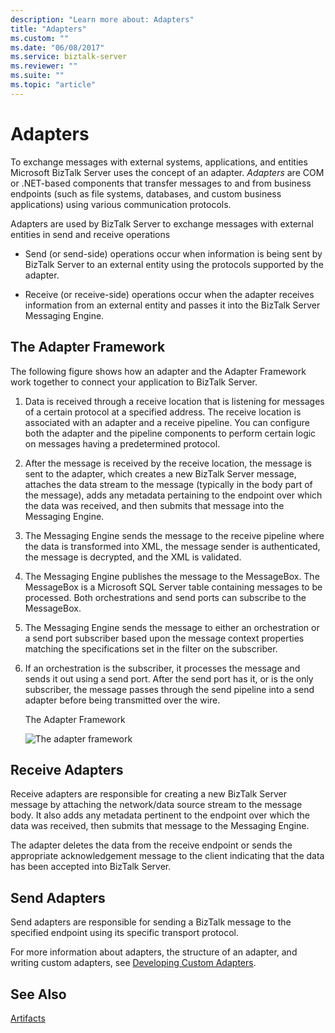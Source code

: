 ```yaml
---
description: "Learn more about: Adapters"
title: "Adapters"
ms.custom: ""
ms.date: "06/08/2017"
ms.service: biztalk-server
ms.reviewer: ""
ms.suite: ""
ms.topic: "article"
---
```

# Adapters
To exchange messages with external systems, applications, and entities Microsoft BizTalk Server uses the concept of an adapter. *Adapters* are COM or .NET-based components that transfer messages to and from business endpoints (such as file systems, databases, and custom business applications) using various communication protocols.  
  
 Adapters are used by BizTalk Server to exchange messages with external entities in send and receive operations  
  
-   Send (or send-side) operations occur when information is being sent by BizTalk Server to an external entity using the protocols supported by the adapter.  
  
-   Receive (or receive-side) operations occur when the adapter receives information from an external entity and passes it into the BizTalk Server Messaging Engine.  
  
## The Adapter Framework  
 The following figure shows how an adapter and the Adapter Framework work together to connect your application to BizTalk Server.  
  
1. Data is received through a receive location that is listening for messages of a certain protocol at a specified address. The receive location is associated with an adapter and a receive pipeline. You can configure both the adapter and the pipeline components to perform certain logic on messages having a predetermined protocol.  
  
2. After the message is received by the receive location, the message is sent to the adapter, which creates a new BizTalk Server message, attaches the data stream to the message (typically in the body part of the message), adds any metadata pertaining to the endpoint over which the data was received, and then submits that message into the Messaging Engine.  
  
3. The Messaging Engine sends the message to the receive pipeline where the data is transformed into XML, the message sender is authenticated, the message is decrypted, and the XML is validated.  
  
4. The Messaging Engine publishes the message to the MessageBox. The MessageBox is a Microsoft SQL Server table containing messages to be processed. Both orchestrations and send ports can subscribe to the MessageBox.  
  
5. The Messaging Engine sends the message to either an orchestration or a send port subscriber based upon the message context properties matching the specifications set in the filter on the subscriber.  
  
6. If an orchestration is the subscriber, it processes the message and sends it out using a send port. After the send port has it, or is the only subscriber, the message passes through the send pipeline into a send adapter before being transmitted over the wire.  
  
   The Adapter Framework  
  
   ![The adapter framework](../core/media/ebiz-sdk-adpttoday.gif "ebiz_sdk_adpttoday")  
  
## Receive Adapters  
 Receive adapters are responsible for creating a new BizTalk Server message by attaching the network/data source stream to the message body. It also adds any metadata pertinent to the endpoint over which the data was received, then submits that message to the Messaging Engine.  
  
 The adapter deletes the data from the receive endpoint or sends the appropriate acknowledgement message to the client indicating that the data has been accepted into BizTalk Server.  
  
## Send Adapters  
 Send adapters are responsible for sending a BizTalk message to the specified endpoint using its specific transport protocol.  
  
 For more information about adapters, the structure of an adapter, and writing custom adapters, see [Developing Custom Adapters](../core/developing-custom-adapters.md).  
  
## See Also  
 [Artifacts](../core/artifacts.md)

